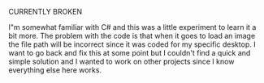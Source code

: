 CURRENTLY BROKEN

I"m somewhat familiar with C# and this was a little experiment to learn it a bit more. 
The problem with the code is that when it goes to load an image the file path will be incorrect since it was coded for my specific desktop. 
I want to go back and fix this at some point but I couldn't find a quick and simple solution and I wanted to work on other projects since I know everything else here works.
